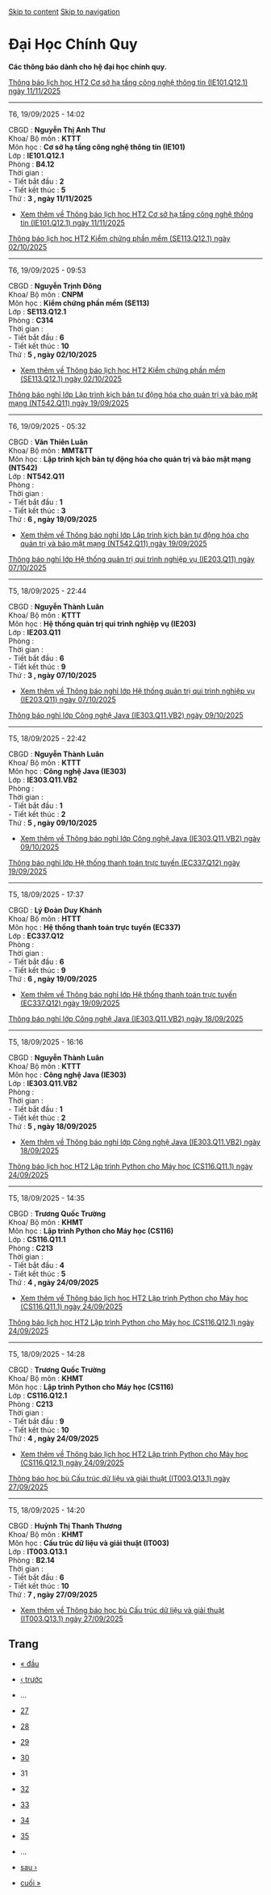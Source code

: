 [Skip to content](https://daa.uit.edu.vn/thongbaochinhquy?page=30#main)
 [Skip to navigation](https://daa.uit.edu.vn/thongbaochinhquy?page=30#main-nav)

Đại Học Chính Quy
=================

**Các thông báo dành cho hệ đại học chính quy.**

[Thông báo lịch học HT2 Cơ sở hạ tầng công nghệ thông tin (IE101.Q12.1) ngày 11/11/2025](https://daa.uit.edu.vn/node/36457)

----------------------------------------------------------------------------------------------------------------------------

T6, 19/09/2025 - 14:02

CBGD : **Nguyễn Thị Anh Thư**  
Khoa/ Bộ môn : **KTTT**  
Môn học : **Cơ sở hạ tầng công nghệ thông tin (IE101)**  
Lớp : **IE101.Q12.1**  
Phòng : **B4.12**  
Thời gian :  
\- Tiết bắt đầu : **2**  
\- Tiết kết thúc : **5**  
Thứ : **3 , ngày 11/11/2025**

*   [Xem thêm về Thông báo lịch học HT2 Cơ sở hạ tầng công nghệ thông tin (IE101.Q12.1) ngày 11/11/2025](https://daa.uit.edu.vn/node/36457 "Thông báo lịch học HT2 Cơ sở hạ tầng công nghệ thông tin (IE101.Q12.1) ngày 11/11/2025")
    

[Thông báo lịch học HT2 Kiểm chứng phần mềm (SE113.Q12.1) ngày 02/10/2025](https://daa.uit.edu.vn/node/36456)

------------------------------------------------------------------------------------------------------------------

T6, 19/09/2025 - 09:53

CBGD : **Nguyễn Trịnh Đông**  
Khoa/ Bộ môn : **CNPM**  
Môn học : **Kiểm chứng phần mềm (SE113)**  
Lớp : **SE113.Q12.1**  
Phòng : **C314**  
Thời gian :  
\- Tiết bắt đầu : **6**  
\- Tiết kết thúc : **10**  
Thứ : **5 , ngày 02/10/2025**

*   [Xem thêm về Thông báo lịch học HT2 Kiểm chứng phần mềm (SE113.Q12.1) ngày 02/10/2025](https://daa.uit.edu.vn/node/36456 "Thông báo lịch học HT2 Kiểm chứng phần mềm (SE113.Q12.1) ngày 02/10/2025")
    

[Thông báo nghỉ lớp Lập trình kịch bản tự động hóa cho quản trị và bảo mật mạng (NT542.Q11) ngày 19/09/2025](https://daa.uit.edu.vn/node/36455)

------------------------------------------------------------------------------------------------------------------------------------------------

T6, 19/09/2025 - 05:32

CBGD : **Văn Thiên Luân**  
Khoa/ Bộ môn : **MMT&TT**  
Môn học : **Lập trình kịch bản tự động hóa cho quản trị và bảo mật mạng (NT542)**  
Lớp : **NT542.Q11**  
Phòng :  
Thời gian :  
\- Tiết bắt đầu : **1**  
\- Tiết kết thúc : **3**  
Thứ : **6 , ngày 19/09/2025**

*   [Xem thêm về Thông báo nghỉ lớp Lập trình kịch bản tự động hóa cho quản trị và bảo mật mạng (NT542.Q11) ngày 19/09/2025](https://daa.uit.edu.vn/node/36455 "Thông báo nghỉ lớp Lập trình kịch bản tự động hóa cho quản trị và bảo mật mạng (NT542.Q11) ngày 19/09/2025")
    

[Thông báo nghỉ lớp Hệ thống quản trị qui trình nghiệp vụ (IE203.Q11) ngày 07/10/2025](https://daa.uit.edu.vn/node/36454)

--------------------------------------------------------------------------------------------------------------------------

T5, 18/09/2025 - 22:44

CBGD : **Nguyễn Thành Luân**  
Khoa/ Bộ môn : **KTTT**  
Môn học : **Hệ thống quản trị qui trình nghiệp vụ (IE203)**  
Lớp : **IE203.Q11**  
Phòng :  
Thời gian :  
\- Tiết bắt đầu : **6**  
\- Tiết kết thúc : **9**  
Thứ : **3 , ngày 07/10/2025**

*   [Xem thêm về Thông báo nghỉ lớp Hệ thống quản trị qui trình nghiệp vụ (IE203.Q11) ngày 07/10/2025](https://daa.uit.edu.vn/node/36454 "Thông báo nghỉ lớp Hệ thống quản trị qui trình nghiệp vụ (IE203.Q11) ngày 07/10/2025")
    

[Thông báo nghỉ lớp Công nghệ Java (IE303.Q11.VB2) ngày 09/10/2025](https://daa.uit.edu.vn/node/36453)

-------------------------------------------------------------------------------------------------------

T5, 18/09/2025 - 22:42

CBGD : **Nguyễn Thành Luân**  
Khoa/ Bộ môn : **KTTT**  
Môn học : **Công nghệ Java (IE303)**  
Lớp : **IE303.Q11.VB2**  
Phòng :  
Thời gian :  
\- Tiết bắt đầu : **1**  
\- Tiết kết thúc : **2**  
Thứ : **5 , ngày 09/10/2025**

*   [Xem thêm về Thông báo nghỉ lớp Công nghệ Java (IE303.Q11.VB2) ngày 09/10/2025](https://daa.uit.edu.vn/node/36453 "Thông báo nghỉ lớp Công nghệ Java (IE303.Q11.VB2) ngày 09/10/2025")
    

[Thông báo nghỉ lớp Hệ thống thanh toán trực tuyến (EC337.Q12) ngày 19/09/2025](https://daa.uit.edu.vn/node/36452)

-------------------------------------------------------------------------------------------------------------------

T5, 18/09/2025 - 17:37

CBGD : **Lý Đoàn Duy Khánh**  
Khoa/ Bộ môn : **HTTT**  
Môn học : **Hệ thống thanh toán trực tuyến (EC337)**  
Lớp : **EC337.Q12**  
Phòng :  
Thời gian :  
\- Tiết bắt đầu : **6**  
\- Tiết kết thúc : **9**  
Thứ : **6 , ngày 19/09/2025**

*   [Xem thêm về Thông báo nghỉ lớp Hệ thống thanh toán trực tuyến (EC337.Q12) ngày 19/09/2025](https://daa.uit.edu.vn/node/36452 "Thông báo nghỉ lớp Hệ thống thanh toán trực tuyến (EC337.Q12) ngày 19/09/2025")
    

[Thông báo nghỉ lớp Công nghệ Java (IE303.Q11.VB2) ngày 18/09/2025](https://daa.uit.edu.vn/node/36451)

-------------------------------------------------------------------------------------------------------

T5, 18/09/2025 - 16:16

CBGD : **Nguyễn Thành Luân**  
Khoa/ Bộ môn : **KTTT**  
Môn học : **Công nghệ Java (IE303)**  
Lớp : **IE303.Q11.VB2**  
Phòng :  
Thời gian :  
\- Tiết bắt đầu : **1**  
\- Tiết kết thúc : **2**  
Thứ : **5 , ngày 18/09/2025**

*   [Xem thêm về Thông báo nghỉ lớp Công nghệ Java (IE303.Q11.VB2) ngày 18/09/2025](https://daa.uit.edu.vn/node/36451 "Thông báo nghỉ lớp Công nghệ Java (IE303.Q11.VB2) ngày 18/09/2025")
    

[Thông báo lịch học HT2 Lập trình Python cho Máy học (CS116.Q11.1) ngày 24/09/2025](https://daa.uit.edu.vn/node/36450)

-----------------------------------------------------------------------------------------------------------------------

T5, 18/09/2025 - 14:35

CBGD : **Trương Quốc Trường**  
Khoa/ Bộ môn : **KHMT**  
Môn học : **Lập trình Python cho Máy học (CS116)**  
Lớp : **CS116.Q11.1**  
Phòng : **C213**  
Thời gian :  
\- Tiết bắt đầu : **4**  
\- Tiết kết thúc : **5**  
Thứ : **4 , ngày 24/09/2025**

*   [Xem thêm về Thông báo lịch học HT2 Lập trình Python cho Máy học (CS116.Q11.1) ngày 24/09/2025](https://daa.uit.edu.vn/node/36450 "Thông báo lịch học HT2 Lập trình Python cho Máy học (CS116.Q11.1) ngày 24/09/2025")
    

[Thông báo lịch học HT2 Lập trình Python cho Máy học (CS116.Q12.1) ngày 24/09/2025](https://daa.uit.edu.vn/node/36449)

-----------------------------------------------------------------------------------------------------------------------

T5, 18/09/2025 - 14:28

CBGD : **Trương Quốc Trường**  
Khoa/ Bộ môn : **KHMT**  
Môn học : **Lập trình Python cho Máy học (CS116)**  
Lớp : **CS116.Q12.1**  
Phòng : **C213**  
Thời gian :  
\- Tiết bắt đầu : **9**  
\- Tiết kết thúc : **10**  
Thứ : **4 , ngày 24/09/2025**

*   [Xem thêm về Thông báo lịch học HT2 Lập trình Python cho Máy học (CS116.Q12.1) ngày 24/09/2025](https://daa.uit.edu.vn/node/36449 "Thông báo lịch học HT2 Lập trình Python cho Máy học (CS116.Q12.1) ngày 24/09/2025")
    

[Thông báo học bù Cấu trúc dữ liệu và giải thuật (IT003.Q13.1) ngày 27/09/2025](https://daa.uit.edu.vn/node/36448)

-------------------------------------------------------------------------------------------------------------------

T5, 18/09/2025 - 14:20

CBGD : **Huỳnh Thị Thanh Thương**  
Khoa/ Bộ môn : **KHMT**  
Môn học : **Cấu trúc dữ liệu và giải thuật (IT003)**  
Lớp : **IT003.Q13.1**  
Phòng : **B2.14**  
Thời gian :  
\- Tiết bắt đầu : **6**  
\- Tiết kết thúc : **10**  
Thứ : **7 , ngày 27/09/2025**

*   [Xem thêm về Thông báo học bù Cấu trúc dữ liệu và giải thuật (IT003.Q13.1) ngày 27/09/2025](https://daa.uit.edu.vn/node/36448 "Thông báo học bù Cấu trúc dữ liệu và giải thuật (IT003.Q13.1) ngày 27/09/2025")
    

Trang
-----

*   [« đầu](https://daa.uit.edu.vn/thongbaochinhquy "Đến trang đầu tiên")
    
*   [‹ trước](https://daa.uit.edu.vn/thongbaochinhquy?page=29 "Đến trang kế trước")
    
*   …
*   [27](https://daa.uit.edu.vn/thongbaochinhquy?page=26 "Đến trang 27")
    
*   [28](https://daa.uit.edu.vn/thongbaochinhquy?page=27 "Đến trang 28")
    
*   [29](https://daa.uit.edu.vn/thongbaochinhquy?page=28 "Đến trang 29")
    
*   [30](https://daa.uit.edu.vn/thongbaochinhquy?page=29 "Đến trang 30")
    
*   31
*   [32](https://daa.uit.edu.vn/thongbaochinhquy?page=31 "Đến trang 32")
    
*   [33](https://daa.uit.edu.vn/thongbaochinhquy?page=32 "Đến trang 33")
    
*   [34](https://daa.uit.edu.vn/thongbaochinhquy?page=33 "Đến trang 34")
    
*   [35](https://daa.uit.edu.vn/thongbaochinhquy?page=34 "Đến trang 35")
    
*   …
*   [sau ›](https://daa.uit.edu.vn/thongbaochinhquy?page=31 "Đến trang kế sau")
    
*   [cuối »](https://daa.uit.edu.vn/thongbaochinhquy?page=1907 "Đến trang cuối cùng")